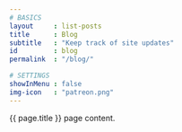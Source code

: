 ```yaml
---
# BASICS
layout     : list-posts
title      : Blog
subtitle   : "Keep track of site updates"
id         : blog
permalink  : "/blog/"

# SETTINGS
showInMenu : false
img-icon   : "patreon.png"
---
```

{{ page.title }} page content.